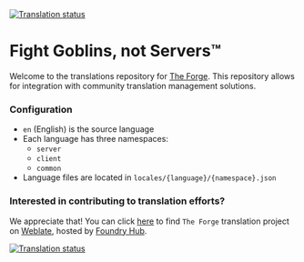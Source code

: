 <a href="https://weblate.foundryvtt-hub.com/engage/the-forge/">
<img src="https://weblate.foundryvtt-hub.com/widgets/the-forge/-/svg-badge.svg" alt="Translation status" />
</a>

# Fight Goblins, not Servers™
Welcome to the translations repository for [The Forge](https://forge-vtt.com).
This repository allows for integration with community translation management solutions.

### Configuration
- `en` (English) is the source language
- Each language has three namespaces: 
  - `server`
  - `client`
  - `common`
- Language files are located in `locales/{language}/{namespace}.json`

### Interested in contributing to translation efforts?
We appreciate that! You can click [here](https://weblate.foundryvtt-hub.com/engage/the-forge/) to find `The Forge` translation project on [Weblate](https://weblate.foundryvtt-hub.com/), hosted by [Foundry Hub](https://www.foundryvtt-hub.com/).

<a href="https://weblate.foundryvtt-hub.com/engage/the-forge/">
<img src="https://weblate.foundryvtt-hub.com/widgets/the-forge/-/287x66-grey.png" alt="Translation status" />
</a>
